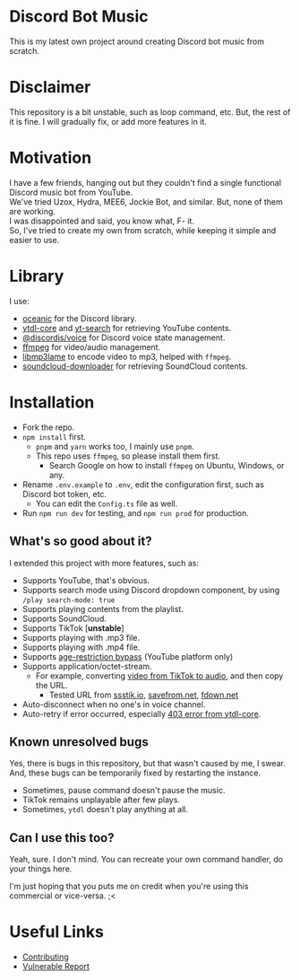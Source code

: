 # Discord Bot Music
This is my latest own project around creating Discord bot music from scratch.

# Disclaimer
This repository is a bit unstable, such as loop command, etc. But, the rest of it is fine. I will gradually fix, or add more features in it.

# Motivation
I have a few friends, hanging out but they couldn't find a single functional Discord music bot from YouTube.<br/>
We've tried Uzox, Hydra, MEE6, Jockie Bot, and similar. But, none of them are working.<br/>
I was disappointed and said, you know what, F- it.<br/>
So, I've tried to create my own from scratch, while keeping it simple and easier to use.

# Library
I use:
- [oceanic](https://npmjs.com/oceanic.js) for the Discord library.
- [ytdl-core](https://npmjs.com/ytdl-core) and [yt-search](https://npmjs.com/yt-search) for retrieving YouTube contents.
- [@discordjs/voice](https://npmjs.com/@discordjs/voice) for Discord voice state management.
- [ffmpeg](https://ffmpeg.org) for video/audio management.
- [libmp3lame](https://trac.ffmpeg.org/wiki/Encode/MP3) to encode video to mp3, helped with `ffmpeg`.
- [soundcloud-downloader](https://www.npmjs.com/soundcloud-downloader) for retrieving SoundCloud contents.

# Installation
- Fork the repo.
- `npm install` first.
  - `pnpm` and `yarn` works too, I mainly use `pnpm`.
  - This repo uses `ffmpeg`, so please install them first.
    - Search Google on how to install `ffmpeg` on Ubuntu, Windows, or any.
- Rename `.env.example` to `.env`, edit the configuration first, such as Discord bot token, etc.
  - You can edit the `Config.ts` file as well.
- Run `npm run dev` for testing, and `npm run prod` for production.

## What's so good about it?
I extended this project with more features, such as:
- Supports YouTube, that's obvious.
- Supports search mode using Discord dropdown component, by using `/play search-mode: true`
- Supports playing contents from the playlist.
- Supports SoundCloud.
- Supports TikTok [**unstable**]
- Supports playing with .mp3 file.
- Supports playing with .mp4 file.
- Supports [age-restriction bypass](guide/bypass.md) (YouTube platform only)
- Supports application/octet-stream.
  - For example, converting [video from TikTok to audio](https://ssstik.io/download-tiktok-mp3), and then copy the URL.
    - Tested URL from [ssstik.io](https://ssstik.io/download-tiktok-mp3), [savefrom.net](https://en.savefrom.net/), [fdown.net](https://fdown.net)
- Auto-disconnect when no one's in voice channel.
- Auto-retry if error occurred, especially [403 error from ytdl-core](https://github.com/fent/node-ytdl-core/issues/417).

## Known unresolved bugs
Yes, there is bugs in this repository, but that wasn't caused by me, I swear. <br/>
And, these bugs can be temporarily fixed by restarting the instance.
- Sometimes, pause command doesn't pause the music.
- TikTok remains unplayable after few plays.
- Sometimes, `ytdl` doesn't play anything at all.

## Can I use this too?
Yeah, sure. I don't mind. You can recreate your own command handler, do your things here.

I'm just hoping that you puts me on credit when you're using this commercial or vice-versa. ;<

# Useful Links
- [Contributing](.github/CONTRIBUTING.md)
- [Vulnerable Report](.github/SECURITY.md)